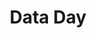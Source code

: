 ---
dateStart: 2018-03-06
dateEnd:
title: "Data Day"
venue: "Indiana State House, Management Performance Hub"
organizer: Darshan Shah
credit: "Places & Spaces"
city: Indianapolis
state: IN
country: USA
pdfLink:
venueImages:
 - sm: image01.sm.jpg
   lg: image01.lg.jpg
---
